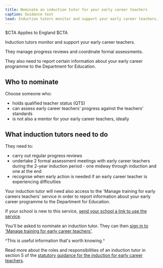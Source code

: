```yaml
---
title: Nominate an induction tutor for your early career teachers
caption: Guidance test
lead: Induction tutors monitor and support your early career teachers. They manage progress reviews and coordinate formal assessments.
---
```


$CTA
Applies to England
$CTA


Induction tutors monitor and support your early career teachers.

They manage progress reviews and coordinate formal assessments.

They also need to report certain information about your early career programme to the Department for Education.

## Who to nominate

Choose someone who:

* holds qualified teacher status (QTS)
* can assess early career teachers' progress against the teachers’ standards
* is not also a mentor for your early career teachers, ideally

## What induction tutors need to do

They need to:

* carry out regular progress reviews
* undertake 2 formal assessment meetings with early career teachers during the 2-year induction period - one midway through induction and one at the end
* recognise when early action is needed if an early career teacher is experiencing difficulties

Your induction tutor will need also access to the 'Manage training for early careers teachers' service in order to report information about your early career programme to the Department for Education.

If your school is new to this service, [send your school a link to use the service](https://manage-training-for-early-career-teachers.education.gov.uk/nominations/resend-email).

You'll be asked to nominate an induction tutor. They can then [sign in to 'Manage training for early career teachers'](https://manage-training-for-early-career-teachers.education.gov.uk/).



^This is useful information that's worth knowing.^

Read more about the roles and responsibilities of an induction tutor in section 5 of the [statutory guidance for the induction for early career teachers](https://www.gov.uk/government/publications/induction-for-early-career-teachers-england).
